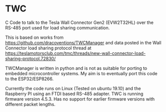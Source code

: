 # TWC
C Code to talk to the Tesla Wall Connector Gen2 (EVW2T32HL) over the RS-485 port used for load sharing communication.

This is based on works from https://github.com/dracoventions/TWCManager and data posted in the Wall Connector load sharing protocol thread at https://teslamotorsclub.com/tmc/threads/new-wall-connector-load-sharing-protocol.72830/

TWCManager is written in python and is not as suitable for porting to embedded microcontroller systems. My aim is to eventually port this code to the ESP32/ESP8266.

Currently the code runs on Linux (Tested on ubuntu 19.10) and the Raspberry PI using an FTDI based RS-485 adapter. TWC is running firmware version 4.5.3. Has no support for earlier firmware versions with different packet lengths. 




